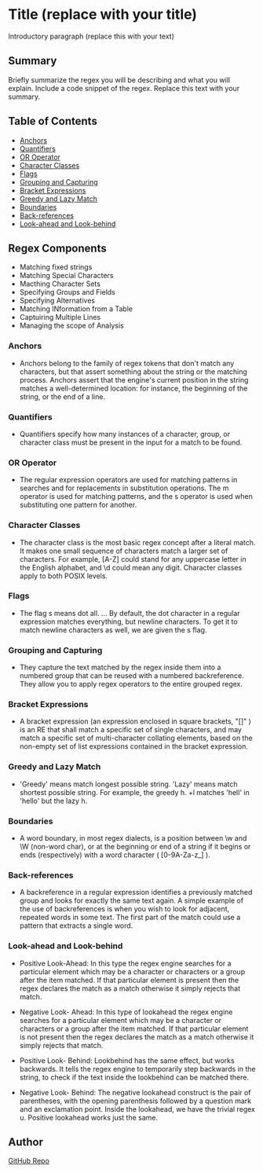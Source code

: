 # Title (replace with your title)

Introductory paragraph (replace this with your text)

## Summary

Briefly summarize the regex you will be describing and what you will explain. Include a code snippet of the regex. Replace this text with your summary.

## Table of Contents

- [Anchors](#anchors)
- [Quantifiers](#quantifiers)
- [OR Operator](#or-operator)
- [Character Classes](#character-classes)
- [Flags](#flags)
- [Grouping and Capturing](#grouping-and-capturing)
- [Bracket Expressions](#bracket-expressions)
- [Greedy and Lazy Match](#greedy-and-lazy-match)
- [Boundaries](#boundaries)
- [Back-references](#back-references)
- [Look-ahead and Look-behind](#look-ahead-and-look-behind)

## Regex Components

- Matching fixed strings
- Matching Special Characters
- Macthing Character Sets 
- Specifying Groups and Fields
- Specifying Alternatives 
- Matching INformation from a Table
- Captuiring Multiple Lines 
- Managing the scope of Analysis 


### Anchors

- Anchors belong to the family of regex tokens that don't match any characters, but that assert something about the string or the matching process. Anchors assert that the engine's current position in the string matches a well-determined location: for instance, the beginning of the string, or the end of a line.

### Quantifiers

- Quantifiers specify how many instances of a character, group, or character class must be present in the input for a match to be found.


### OR Operator

- The regular expression operators are used for matching patterns in searches and for replacements in substitution operations. The m operator is used for matching patterns, and the s operator is used when substituting one pattern for another.

### Character Classes

- The character class is the most basic regex concept after a literal match. It makes one small sequence of characters match a larger set of characters. For example, [A-Z] could stand for any uppercase letter in the English alphabet, and \d could mean any digit. Character classes apply to both POSIX levels.


### Flags

- The flag s means dot all. ... By default, the dot character in a regular expression matches everything, but newline characters. To get it to match newline characters as well, we are given the s flag.

### Grouping and Capturing

- They capture the text matched by the regex inside them into a numbered group that can be reused with a numbered backreference. They allow you to apply regex operators to the entire grouped regex.

### Bracket Expressions

- A bracket expression (an expression enclosed in square brackets, "[]" ) is an RE that shall match a specific set of single characters, and may match a specific set of multi-character collating elements, based on the non-empty set of list expressions contained in the bracket expression.

### Greedy and Lazy Match

- 'Greedy' means match longest possible string. 'Lazy' means match shortest possible string. For example, the greedy h. +l matches 'hell' in 'hello' but the lazy h.

### Boundaries

- A word boundary, in most regex dialects, is a position between \w and \W (non-word char), or at the beginning or end of a string if it begins or ends (respectively) with a word character ( [0-9A-Za-z_] ).

### Back-references

- A backreference in a regular expression identifies a previously matched group and looks for exactly the same text again. A simple example of the use of backreferences is when you wish to look for adjacent, repeated words in some text. The first part of the match could use a pattern that extracts a single word.

### Look-ahead and Look-behind

- Positive Look-Ahead: In this type the regex engine searches for a particular element which may be a character or characters or a group after the item matched. If that particular element is present then the regex declares the match as a match otherwise it simply rejects that match. 

- Negative Look- Ahead: In this type of lookahead the regex engine searches for a particular element which may be a character or characters or a group after the item matched. If that particular element is not present then the regex declares the match as a match otherwise it simply rejects that match. 

- Positive Look- Behind: Lookbehind has the same effect, but works backwards. It tells the regex engine to temporarily step backwards in the string, to check if the text inside the lookbehind can be matched there.

- Negative Look- Behind: The negative lookahead construct is the pair of parentheses, with the opening parenthesis followed by a question mark and an exclamation point. Inside the lookahead, we have the trivial regex u. Positive lookahead works just the same.

## Author

<a href="https://github.com/torigonzales/challenge-17">GitHub Repo</a>

